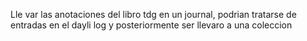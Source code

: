 Lle var las anotaciones del libro tdg en un journal, podrian tratarse de entradas en el dayli log y posteriormente ser llevaro a una coleccion
